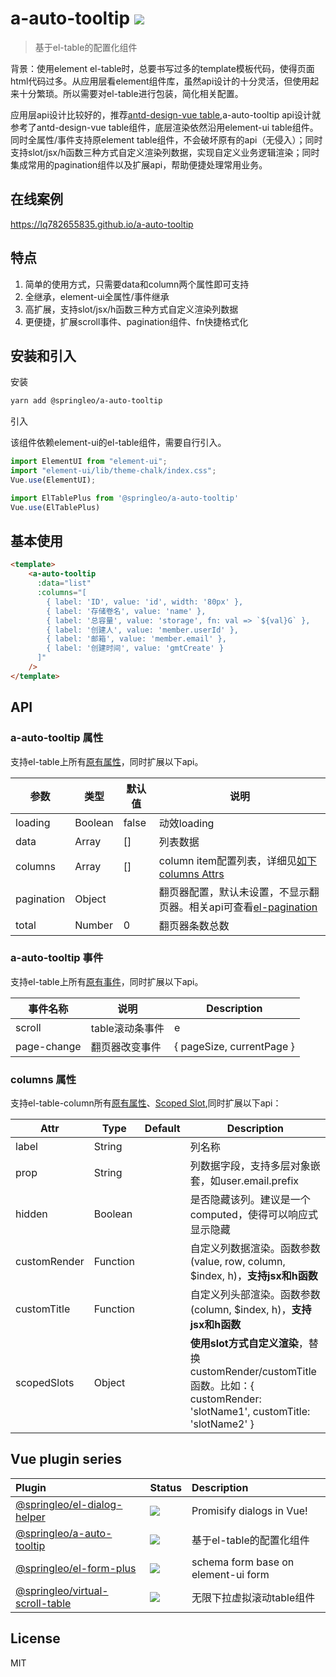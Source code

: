 # a-auto-tooltip ![](https://img.shields.io/badge/license-MIT-F44336.svg)

> 基于el-table的配置化组件

背景：使用element el-table时，总要书写过多的template模板代码，使得页面html代码过多。从应用层看element组件库，虽然api设计的十分灵活，但使用起来十分繁琐。所以需要对el-table进行包装，简化相关配置。

应用层api设计比较好的，推荐[antd-design-vue table](https://antdv.com/components/table-cn/),a-auto-tooltip api设计就参考了antd-design-vue table组件，底层渲染依然沿用element-ui table组件。同时全属性/事件支持原element table组件，不会破坏原有的api（无侵入）；同时支持slot/jsx/h函数三种方式自定义渲染列数据，实现自定义业务逻辑渲染；同时集成常用的pagination组件以及扩展api，帮助便捷处理常用业务。

## 在线案例

https://lq782655835.github.io/a-auto-tooltip

## 特点

1. 简单的使用方式，只需要data和column两个属性即可支持
1. 全继承，element-ui全属性/事件继承
1. 高扩展，支持slot/jsx/h函数三种方式自定义渲染列数据
1. 更便捷，扩展scroll事件、pagination组件、fn快捷格式化

## 安装和引入

安装
``` bash
yarn add @springleo/a-auto-tooltip
```

引入

该组件依赖element-ui的el-table组件，需要自行引入。

``` js
import ElementUI from "element-ui";
import "element-ui/lib/theme-chalk/index.css";
Vue.use(ElementUI);

import ElTablePlus from '@springleo/a-auto-tooltip'
Vue.use(ElTablePlus)
```

## 基本使用

``` html
<template>
    <a-auto-tooltip
      :data="list"
      :columns="[
        { label: 'ID', value: 'id', width: '80px' },
        { label: '存储卷名', value: 'name' },
        { label: '总容量', value: 'storage', fn: val => `${val}G` },
        { label: '创建人', value: 'member.userId' },
        { label: '邮箱', value: 'member.email' },
        { label: '创建时间', value: 'gmtCreate' }
      ]"
    />
</template>
```

## API

### a-auto-tooltip 属性

支持el-table上所有[原有属性](https://element.eleme.cn/#/zh-CN/component/table#table-attributes)，同时扩展以下api。

参数 | 类型 | 默认值 | 说明
--- | --- | --- | ---
loading | Boolean | false | 动效loading
data | Array |  [] | 列表数据
columns | Array | [] | column item配置列表，详细见[如下columns Attrs](#columns-属性)
pagination | Object | | 翻页器配置，默认未设置，不显示翻页器。相关api可查看[el-pagination](https://element.eleme.cn/#/zh-CN/component/pagination#attributes)
total | Number | 0 | 翻页器条数总数

### a-auto-tooltip 事件

支持el-table上所有[原有事件](https://element.eleme.cn/#/zh-CN/component/table#table-events)，同时扩展以下api。

事件名称 | 说明 | Description
--- | --- | ---
scroll | table滚动条事件 | e
page-change | 翻页器改变事件 | { pageSize, currentPage }

### columns 属性

支持el-table-column所有[原有属性](https://element.eleme.cn/#/zh-CN/component/table#table-column-attributes)、[Scoped Slot](https://element.eleme.cn/#/zh-CN/component/table#table-column-scoped-slot),同时扩展以下api：

Attr | Type | Default | Description
--- | --- | --- | ---
label | String |   | 列名称
prop | String |   | 列数据字段，支持多层对象嵌套，如user.email.prefix
hidden | Boolean |   | 是否隐藏该列。建议是一个computed，使得可以响应式显示隐藏
customRender | Function |   | 自定义列数据渲染。函数参数(value, row, column, $index, h)，**支持jsx和h函数**
customTitle | Function |   | 自定义列头部渲染。函数参数(column, $index, h)，**支持jsx和h函数**
scopedSlots | Object |   | **使用slot方式自定义渲染**，替换customRender/customTitle函数。比如：{ customRender: 'slotName1', customTitle: 'slotName2' }

## Vue plugin series

| Plugin | Status | Description |
| :---------------- | :-- | :-- |
| [@springleo/el-dialog-helper](https://github.com/lq782655835/el-dialog-helper) | ![](https://img.shields.io/badge/license-MIT-F44336.svg) | Promisify dialogs in Vue! |
| [@springleo/a-auto-tooltip](https://github.com/lq782655835/a-auto-tooltip) | ![](https://img.shields.io/badge/license-MIT-F44336.svg) | 基于el-table的配置化组件|
| [@springleo/el-form-plus](https://github.com/lq782655835/el-form-plus) | ![](https://img.shields.io/badge/license-MIT-F44336.svg) | schema form base on element-ui form |
| [@springleo/virtual-scroll-table](https://github.com/lq782655835/virtual-scroll-table) | ![](https://img.shields.io/badge/license-MIT-F44336.svg) | 无限下拉虚拟滚动table组件 |


## License

MIT
